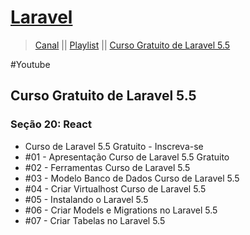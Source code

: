 # [Laravel](https://github.com/niinoolopes/Curso-YouTube-Curso-Gratuito-de-Laravel-5.5)
> [Canal](https://www.youtube.com/channel/UC0Da9RonsYYqh2WK_m61t2g) || [Playlist](https://www.youtube.com/user/especializati/playlists) || [Curso Gratuito de Laravel 5.5](https://www.youtube.com/playlist?list=PLVSNL1PHDWvQ_qFQd5Kv3Uo4CB2vBZvLY)


#Youtube
## Curso Gratuito de Laravel 5.5

### Seção 20: React
- Curso de Laravel 5.5 Gratuito - Inscreva-se
- #01 - Apresentação Curso de Laravel 5.5 Gratuito
- #02 - Ferramentas Curso de Laravel 5.5
- #03 - Modelo Banco de Dados Curso de Laravel 5.5
- #04 - Criar Virtualhost Curso de Laravel 5.5
- #05 - Instalando o Laravel 5.5
- #06 - Criar Models e Migrations no Laravel 5.5
- #07 - Criar Tabelas no Laravel 5.5